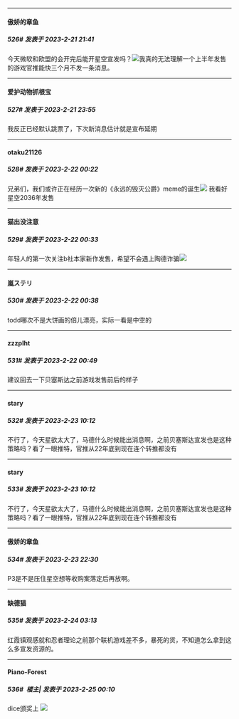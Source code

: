 
*****

####  傲娇的章鱼  
##### 526#       发表于 2023-2-21 21:41

今天微软和欧盟的会开完后能开星空宣发吗？<img src="https://static.saraba1st.com/image/smiley/face2017/001.png" referrerpolicy="no-referrer">我真的无法理解一个上半年发售的游戏官推能快三个月不发一条消息。


*****

####  爱护动物抓根宝  
##### 527#       发表于 2023-2-21 23:55

我反正已经默认跳票了，下次新消息估计就是宣布延期


*****

####  otaku21126  
##### 528#       发表于 2023-2-22 00:22

兄弟们，我们或许正在经历一次新的《永远的毁灭公爵》meme的诞生<img src="https://static.saraba1st.com/image/smiley/face2017/037.png" referrerpolicy="no-referrer">
我看好星空2036年发售


*****

####  猫出没注意  
##### 529#       发表于 2023-2-22 00:33

年轻人的第一次关注b社本家新作发售，希望不会遇上陶德诈骗<img src="https://static.saraba1st.com/image/smiley/face2017/068.png" referrerpolicy="no-referrer">

*****

####  嵐ステリ  
##### 530#       发表于 2023-2-22 00:38

todd哪次不是大饼画的倍儿漂亮，实际一看是中空的


*****

####  zzzplht  
##### 531#       发表于 2023-2-22 00:49

建议回去一下贝塞斯达之前游戏发售前后的样子


*****

####  stary  
##### 532#       发表于 2023-2-23 10:12

不行了，今天星欲太大了，马德什么时候能出消息啊，之前贝塞斯达宣发也是这种策略吗？看了一眼推特，官推从22年底到现在连个转推都没有

*****

####  stary  
##### 533#       发表于 2023-2-23 10:12

不行了，今天星欲太大了，马德什么时候能出消息啊，之前贝塞斯达宣发也是这种策略吗？看了一眼推特，官推从22年底到现在连个转推都没有


*****

####  傲娇的章鱼  
##### 534#       发表于 2023-2-23 22:30

P3是不是压住星空想等收购案落定后再放啊。


*****

####  缺德猫  
##### 535#       发表于 2023-2-24 03:13

红霞镇观感就和忍者理论之前那个联机游戏差不多，暴死的货，不知道怎么拿到这么多宣发资源的。


*****

####  Piano-Forest  
##### 536#         楼主| 发表于 2023-2-25 00:10

dice颁奖上
<img src="https://p.sda1.dev/10/a8bd1f851e66011a0a2fd6de7a1a1b30/20230225_000701.jpg" referrerpolicy="no-referrer">


